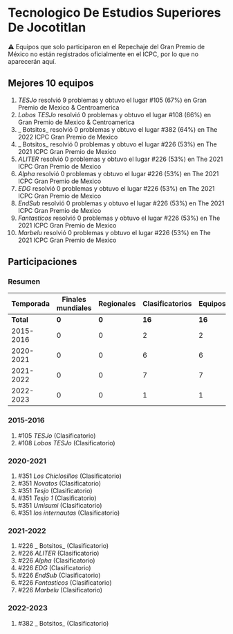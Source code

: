 # Tecnologico De Estudios Superiores De Jocotitlan

:warning: Equipos que solo participaron en el Repechaje del Gran Premio de México no están registrados oficialmente en el ICPC, por lo que no aparecerán aquí.

## Mejores 10 equipos

1. _TESJo_ resolvió 9 problemas y obtuvo el lugar #105 (67%) en Gran Premio de Mexico & Centroamerica
1. _Lobos TESJo_ resolvió 0 problemas y obtuvo el lugar #108 (66%) en Gran Premio de Mexico & Centroamerica
1. _ Botsitos_ resolvió 0 problemas y obtuvo el lugar #382 (64%) en The 2022 ICPC Gran Premio de Mexico
1. _ Botsitos_ resolvió 0 problemas y obtuvo el lugar #226 (53%) en The 2021 ICPC Gran Premio de Mexico
1. _ALITER_ resolvió 0 problemas y obtuvo el lugar #226 (53%) en The 2021 ICPC Gran Premio de Mexico
1. _Alpha_ resolvió 0 problemas y obtuvo el lugar #226 (53%) en The 2021 ICPC Gran Premio de Mexico
1. _EDG_ resolvió 0 problemas y obtuvo el lugar #226 (53%) en The 2021 ICPC Gran Premio de Mexico
1. _EndSub_ resolvió 0 problemas y obtuvo el lugar #226 (53%) en The 2021 ICPC Gran Premio de Mexico
1. _Fantasticos_ resolvió 0 problemas y obtuvo el lugar #226 (53%) en The 2021 ICPC Gran Premio de Mexico
1. _Marbelu_ resolvió 0 problemas y obtuvo el lugar #226 (53%) en The 2021 ICPC Gran Premio de Mexico

## Participaciones

### Resumen

| Temporada | Finales mundiales | Regionales | Clasificatorios | Equipos |
| --- | --- | --- | --- | --- |
| **Total** | **0** | **0** | **16** | **16** |
| 2015-2016 | 0 | 0 | 2 | 2 |
| 2020-2021 | 0 | 0 | 6 | 6 |
| 2021-2022 | 0 | 0 | 7 | 7 |
| 2022-2023 | 0 | 0 | 1 | 1 |

### 2015-2016

1. #105 _TESJo_ (Clasificatorio)
1. #108 _Lobos TESJo_ (Clasificatorio)

### 2020-2021

1. #351 _Los Chiclosillos_ (Clasificatorio)
1. #351 _Novatos_ (Clasificatorio)
1. #351 _Tesjo_ (Clasificatorio)
1. #351 _Tesjo 1_ (Clasificatorio)
1. #351 _Umisumi_ (Clasificatorio)
1. #351 _los internautas_ (Clasificatorio)

### 2021-2022

1. #226 _ Botsitos_ (Clasificatorio)
1. #226 _ALITER_ (Clasificatorio)
1. #226 _Alpha_ (Clasificatorio)
1. #226 _EDG_ (Clasificatorio)
1. #226 _EndSub_ (Clasificatorio)
1. #226 _Fantasticos_ (Clasificatorio)
1. #226 _Marbelu_ (Clasificatorio)

### 2022-2023

1. #382 _ Botsitos_ (Clasificatorio)



